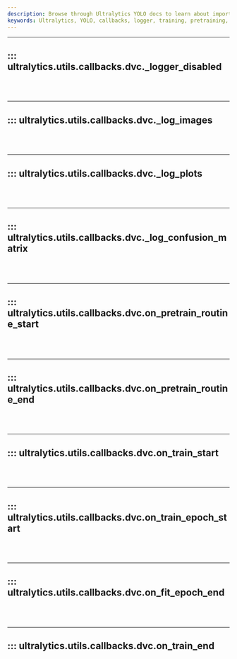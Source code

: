 ```yaml
---
description: Browse through Ultralytics YOLO docs to learn about important logging and callback functions used in training and pretraining models.
keywords: Ultralytics, YOLO, callbacks, logger, training, pretraining, machine learning, models
---
```


---
## ::: ultralytics.utils.callbacks.dvc._logger_disabled
<br><br>

---
## ::: ultralytics.utils.callbacks.dvc._log_images
<br><br>

---
## ::: ultralytics.utils.callbacks.dvc._log_plots
<br><br>

---
## ::: ultralytics.utils.callbacks.dvc._log_confusion_matrix
<br><br>

---
## ::: ultralytics.utils.callbacks.dvc.on_pretrain_routine_start
<br><br>

---
## ::: ultralytics.utils.callbacks.dvc.on_pretrain_routine_end
<br><br>

---
## ::: ultralytics.utils.callbacks.dvc.on_train_start
<br><br>

---
## ::: ultralytics.utils.callbacks.dvc.on_train_epoch_start
<br><br>

---
## ::: ultralytics.utils.callbacks.dvc.on_fit_epoch_end
<br><br>

---
## ::: ultralytics.utils.callbacks.dvc.on_train_end
<br><br>
